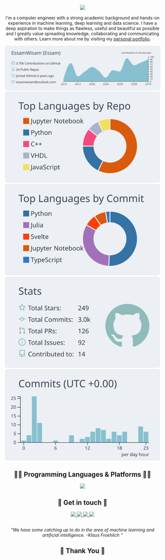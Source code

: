 <div align='center'>
  
![](https://capsule-render.vercel.app/api?type=waving&height=200&text=Hello,%20I'm%20Essam!&fontAlign=40&fontAlignY=40&color=0:0F0FF0,100:d823a8&fontColor=ffffff)

  </div>
  <p align='center'> I'm a computer engineer with a strong academic background and hands-on experience in machine learning, deep learning and data science. I have a deep aspiration to make things as flawless, useful and beautiful as possible and I greatly value spreading knowledge, collaborating and communicating with others. Learn more about me by visiting my <a href="https://essamwisam.pages.dev/">personal portfolio</a>.
   </p>

<div align='center'>
  
  <picture>
  <source media="(prefers-color-scheme: dark)" srcset="https://raw.githubusercontent.com/EssamWisam/temp/master/profile-summary-card-output/github_dark/0-profile-details.svg">
  <img alt="Text changing depending on mode. Light: 'So light!' Dark: 'So dark!'" src="https://raw.githubusercontent.com/EssamWisam/temp/master/profile-summary-card-output/nord_bright/0-profile-details.svg">
</picture>

  <picture>
  <source media="(prefers-color-scheme: dark)" srcset="https://raw.githubusercontent.com/EssamWisam/temp/master/profile-summary-card-output/github_dark/1-repos-per-language.svg">
  <img alt="Text changing depending on mode. Light: 'So light!' Dark: 'So dark!'" src="https://raw.githubusercontent.com/EssamWisam/temp/master/profile-summary-card-output/nord_bright/1-repos-per-language.svg">
</picture>

  <picture>
  <source media="(prefers-color-scheme: dark)" srcset="https://raw.githubusercontent.com/EssamWisam/temp/master/profile-summary-card-output/github_dark/2-most-commit-language.svg">
  <img alt="Text changing depending on mode. Light: 'So light!' Dark: 'So dark!'" src="https://raw.githubusercontent.com/EssamWisam/temp/master/profile-summary-card-output/nord_bright/2-most-commit-language.svg">
</picture>

  <picture>
  <source media="(prefers-color-scheme: dark)" srcset="https://raw.githubusercontent.com/EssamWisam/temp/master/profile-summary-card-output/github_dark/3-stats.svg">
  <img alt="Text changing depending on mode. Light: 'So light!' Dark: 'So dark!'" src="https://raw.githubusercontent.com/EssamWisam/temp/master/profile-summary-card-output/nord_bright/3-stats.svg">
</picture>

  <picture>
  <source media="(prefers-color-scheme: dark)" srcset="https://raw.githubusercontent.com/EssamWisam/temp/master/profile-summary-card-output/github_dark/4-productive-time.svg">
  <img alt="Text changing depending on mode. Light: 'So light!' Dark: 'So dark!'" src="https://raw.githubusercontent.com/EssamWisam/temp/master/profile-summary-card-output/nord_bright/4-productive-time.svg">
</picture>

</div>



<div align='center'>
    <h2> 👨‍💻 Programming Languages & Platforms 👩‍💻 </h2>
     <a href="https://skillicons.dev/"><img src="https://skillicons.dev/icons?i=python,julia,ts,js,react,html,sass,cpp,octave,r"/></a>
</div>



  <div align='center'>
   <h2> 💬 Get in touch 💬 </h2>
  <a href="https://twitter.com/essam_wisam"> 
  <img src="https://skillicons.dev/icons?i=twitter"/>
  </a>
    <a href="https://www.linkedin.com/in/essamwisam/"> 
  <img src="https://skillicons.dev/icons?i=linkedin"/>
        </a>
      <a href=""> 
  <img src="https://skillicons.dev/icons?i=discord"/>
          </a>
         <a href="https://stackoverflow.com/users/13076747/essam"> 
  <img src="https://skillicons.dev/icons?i=stackoverflow"/>
             </a>
  </div>



  </div>
<br>
<p align='center'><i > "We have some catching up to do in the area of machine learning and artificial intelligence. -Klaus Froehlich
" </i></p>
  
  
  <div align='center'>
   <h2> 💖 Thank You 💖 </h2>

  </div>



